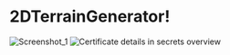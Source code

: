 # 2DTerrainGenerator!
![Screenshot_1](https://user-images.githubusercontent.com/39217750/198834354-6f157755-81cc-41dc-a983-f60667938305.jpg)
![Certificate details in secrets overview](https://user-images.githubusercontent.com/39217750/198834354-6f157755-81cc-41dc-a983-f60667938305.jpg)
